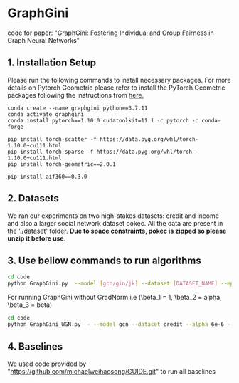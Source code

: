 # GraphGini
code for paper: "GraphGini: Fostering Individual and Group Fairness in Graph Neural Networks"

## 1. Installation Setup

Please run the following commands to install necessary packages.
For more details on Pytorch Geometric please refer to install the PyTorch Geometric packages following the instructions from [here.](https://pytorch-geometric.readthedocs.io/en/latest/notes/installation.html)



```
conda create --name graphgini python==3.7.11
conda activate graphgini
conda install pytorch==1.10.0 cudatoolkit=11.1 -c pytorch -c conda-forge

pip install torch-scatter -f https://data.pyg.org/whl/torch-1.10.0+cu111.html
pip install torch-sparse -f https://data.pyg.org/whl/torch-1.10.0+cu111.html
pip install torch-geometric==2.0.1

pip install aif360==0.3.0
```


## 2. Datasets
We ran our experiments on two high-stakes datasets: credit and income and also a larger social network dataset pokec. All the data are present in the './dataset' folder. **Due to space constraints, pokec is zipped so please unzip it before use**. 


## 3. Use bellow commands to run algorithms
```bash
cd code
python GraphGini.py  --model [gcn/gin/jk] --dataset [DATASET_NAME] --epochs [number_of_epochs]
```
For running GraphGini without GradNorm i.e (\beta_1 = 1,  \beta_2 = alpha,  \beta_3 = beta) 
```bash
cd code
python GraphGini_WGN.py  - --model gcn --dataset credit --alpha 6e-6 --beta 2
```
## 4. Baselines
We used code provided by "https://github.com/michaelweihaosong/GUIDE.git" to run all baselines
